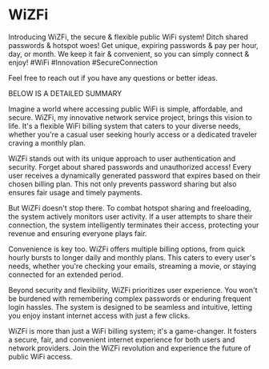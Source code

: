 # WiZFi
 Introducing WiZFi, the secure &amp; flexible public WiFi system! Ditch shared passwords &amp; hotspot woes!  Get unique, expiring passwords &amp; pay per hour, day, or month. We keep it fair &amp; convenient, so you can simply connect &amp; enjoy!  #WiFi #Innovation #SecureConnection

Feel free to reach out if you have any questions or better ideas.

BELOW IS A DETAILED SUMMARY

Imagine a world where accessing public WiFi is simple, affordable, and secure. WiZFi, my innovative network service project, brings this vision to life. It's a flexible WiFi billing system that caters to your diverse needs, whether you're a casual user seeking hourly access or a dedicated traveler craving a monthly plan.

WiZFi stands out with its unique approach to user authentication and security. Forget about shared passwords and unauthorized access! Every user receives a dynamically generated password that expires based on their chosen billing plan. This not only prevents password sharing but also ensures fair usage and timely payments.

But WiZFi doesn't stop there. To combat hotspot sharing and freeloading, the system actively monitors user activity. If a user attempts to share their connection, the system intelligently terminates their access, protecting your revenue and ensuring everyone plays fair.

Convenience is key too. WiZFi offers multiple billing options, from quick hourly bursts to longer daily and monthly plans. This caters to every user's needs, whether you're checking your emails, streaming a movie, or staying connected for an extended period.

Beyond security and flexibility, WiZFi prioritizes user experience. You won't be burdened with remembering complex passwords or enduring frequent login hassles. The system is designed to be seamless and intuitive, letting you enjoy instant internet access with just a few clicks.

WiZFi is more than just a WiFi billing system; it's a game-changer. It fosters a secure, fair, and convenient internet experience for both users and network providers. Join the WiZFi revolution and experience the future of public WiFi access.
